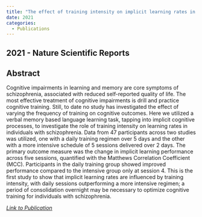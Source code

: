 ```yaml
---
title: "The effect of training intensity on implicit learning rates in schizophrenia"
date: 2021
categories:
  - Publications
---
```



## 2021 - Nature Scientific Reports


## Abstract


Cognitive impairments in learning and memory are core symptoms of schizophrenia, associated with reduced self-reported quality of life. 
The most effective treatment of cognitive impairments is drill and practice cognitive training. 
Still, to date no study has investigated the effect of varying the frequency of training on cognitive outcomes. 
Here we utilized a verbal memory based language learning task, tapping into implicit cognitive processes, to investigate the role of training intensity on learning rates in individuals with schizophrenia. 
Data from 47 participants across two studies was utilized, one with a daily training regimen over 5 days and the other with a more intensive schedule of 5 sessions delivered over 2 days. 
The primary outcome measure was the change in implicit learning performance across five sessions, quantified with the Matthews Correlation Coefficient (MCC). 
Participants in the daily training group showed improved performance compared to the intensive group only at session 4. 
This is the first study to show that implicit learning rates are influenced by training intensity, with daily sessions outperforming a more intensive regimen; a period of consolidation overnight may be necessary to optimize cognitive training for individuals with schizophrenia.


[<em>Link to Publication</em>](https://pubmed.ncbi.nlm.nih.gov/33753755/)
